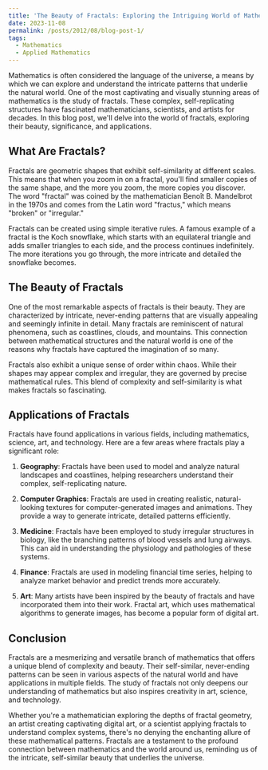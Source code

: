 ```yaml
---
title: 'The Beauty of Fractals: Exploring the Intriguing World of Mathematical Patterns'
date: 2023-11-08
permalink: /posts/2012/08/blog-post-1/
tags:
  - Mathematics
  - Applied Mathematics
---
```


Mathematics is often considered the language of the universe, a means by which we can explore and understand the intricate patterns that underlie the natural world. One of the most captivating and visually stunning areas of mathematics is the study of fractals. These complex, self-replicating structures have fascinated mathematicians, scientists, and artists for decades. In this blog post, we'll delve into the world of fractals, exploring their beauty, significance, and applications.

## What Are Fractals?

Fractals are geometric shapes that exhibit self-similarity at different scales. This means that when you zoom in on a fractal, you'll find smaller copies of the same shape, and the more you zoom, the more copies you discover. The word "fractal" was coined by the mathematician Benoît B. Mandelbrot in the 1970s and comes from the Latin word "fractus," which means "broken" or "irregular."

Fractals can be created using simple iterative rules. A famous example of a fractal is the Koch snowflake, which starts with an equilateral triangle and adds smaller triangles to each side, and the process continues indefinitely. The more iterations you go through, the more intricate and detailed the snowflake becomes.

## The Beauty of Fractals

One of the most remarkable aspects of fractals is their beauty. They are characterized by intricate, never-ending patterns that are visually appealing and seemingly infinite in detail. Many fractals are reminiscent of natural phenomena, such as coastlines, clouds, and mountains. This connection between mathematical structures and the natural world is one of the reasons why fractals have captured the imagination of so many.

Fractals also exhibit a unique sense of order within chaos. While their shapes may appear complex and irregular, they are governed by precise mathematical rules. This blend of complexity and self-similarity is what makes fractals so fascinating.

## Applications of Fractals

Fractals have found applications in various fields, including mathematics, science, art, and technology. Here are a few areas where fractals play a significant role:

1. **Geography**: Fractals have been used to model and analyze natural landscapes and coastlines, helping researchers understand their complex, self-replicating nature.

2. **Computer Graphics**: Fractals are used in creating realistic, natural-looking textures for computer-generated images and animations. They provide a way to generate intricate, detailed patterns efficiently.

3. **Medicine**: Fractals have been employed to study irregular structures in biology, like the branching patterns of blood vessels and lung airways. This can aid in understanding the physiology and pathologies of these systems.

4. **Finance**: Fractals are used in modeling financial time series, helping to analyze market behavior and predict trends more accurately.

5. **Art**: Many artists have been inspired by the beauty of fractals and have incorporated them into their work. Fractal art, which uses mathematical algorithms to generate images, has become a popular form of digital art.

## Conclusion

Fractals are a mesmerizing and versatile branch of mathematics that offers a unique blend of complexity and beauty. Their self-similar, never-ending patterns can be seen in various aspects of the natural world and have applications in multiple fields. The study of fractals not only deepens our understanding of mathematics but also inspires creativity in art, science, and technology.

Whether you're a mathematician exploring the depths of fractal geometry, an artist creating captivating digital art, or a scientist applying fractals to understand complex systems, there's no denying the enchanting allure of these mathematical patterns. Fractals are a testament to the profound connection between mathematics and the world around us, reminding us of the intricate, self-similar beauty that underlies the universe.